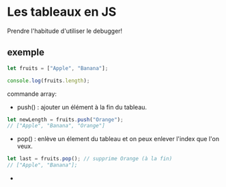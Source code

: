 # Les tableaux en JS

Prendre l'habitude d'utiliser le debugger!

## exemple

```js
let fruits = ["Apple", "Banana"];

console.log(fruits.length);
```

commande array:

- push() : ajouter un élément à la fin du tableau.
```js
let newLength = fruits.push("Orange");
// ["Apple", "Banana", "Orange"]
```

- pop() : enlève un élement du tableau et on peux enlever l'index que l'on veux.
```js
let last = fruits.pop(); // supprime Orange (à la fin)
// ["Apple", "Banana"];
```

- 